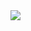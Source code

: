 <picture>
  <source
    srcset="https://github-readme-stats.vercel.app/api?username=PedrooLucca&show_icons=true&theme=dark"
    media="(prefers-color-scheme: dark)"
  />
  <source
    srcset="https://github-readme-stats.vercel.app/api?username=anuraghazra&show_icons=true"
    media="(prefers-color-scheme: dark), (prefers-color-scheme: no-preference)"
  />
  <img src="https://github-readme-stats.vercel.app/api?username=PedrooLucca&show_icons=true" />
</picture>
